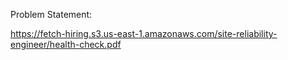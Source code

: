 Problem Statement:

https://fetch-hiring.s3.us-east-1.amazonaws.com/site-reliability-engineer/health-check.pdf